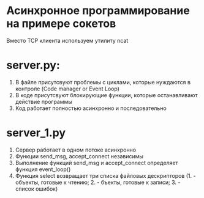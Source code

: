 # Асинхронное программирование на примере сокетов
 Вместо TCP клиента используем утилиту ncat
# server.py:
1. В файле присутсвуют проблемы с циклами, которые нуждаются в контроле (Code manager or Event Loop)
2. В коде присутсвуют блокирующие функции, которые останавливают действие программы
3. Код работает полностью асинхронно и последовательно
# server_1.py
1. Сервер работает в одном потоке асинхронно
2. Функции send_msg, accept_connect независимы
3. Выполнение функций send_msg и accept_connect определяет функция event_loop()
4. Функция select возвращает три списка файловых дескрипторов (1. - объекты, готовые к чтению; 2. - бъекты, готовые к записи; 3. - список ошибок)
